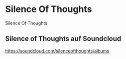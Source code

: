 # Silence Of Thoughts

Silence Of Thoughts

## Silence of Thoughts auf Soundcloud

https://soundcloud.com/silenceofthoughts/albums
